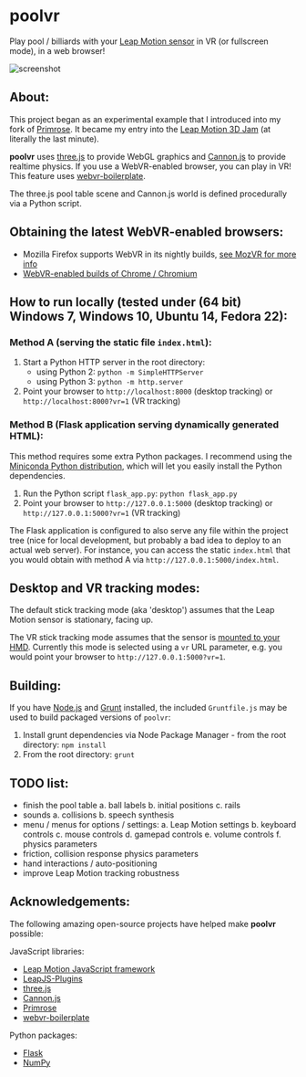 # poolvr

Play pool / billiards with your [Leap Motion sensor](https://www.leapmotion.com) in VR (or fullscreen mode), in a web browser!

![screenshot](http://jzitelli.github.io/poolvr/images/screenshot.png)


## About:

This project began as an experimental example that I introduced into my fork of [Primrose](https://github.com/capnmidnight/Primrose).  It became my entry into the [Leap Motion 3D Jam](http://itch.io/jam/leapmotion3djam) (at literally the last minute).

**poolvr** uses [three.js](https://github.com/mrdoob/three.js) to provide WebGL graphics and [Cannon.js](https://github.com/schteppe/cannon.js) to provide realtime physics.
If you use a WebVR-enabled browser, you can play in VR!  This feature uses [webvr-boilerplate](https://github.com/borismus/webvr-boilerplate).

The three.js pool table scene and Cannon.js world is defined procedurally via a Python script.



## Obtaining the latest WebVR-enabled browsers:

- Mozilla Firefox supports WebVR in its nightly builds, [see MozVR for more info](http://mozvr.com)
- [WebVR-enabled builds of Chrome / Chromium](http://blog.tojicode.com/2014/07/bringing-vr-to-chrome.html)



## How to run locally (tested under (64 bit) Windows 7, Windows 10, Ubuntu 14, Fedora 22):

### Method A (serving the static file `index.html`):

1. Start a Python HTTP server in the root directory:
    - using Python 2: `python -m SimpleHTTPServer`
    - using Python 3: `python -m http.server`
2. Point your browser to `http://localhost:8000` (desktop tracking) or `http://localhost:8000?vr=1` (VR tracking)

### Method B (Flask application serving dynamically generated HTML):

This method requires some extra Python packages.  I recommend using the [Miniconda Python distribution](http://conda.pydata.org/miniconda.html), which will let you easily install the Python dependencies.

1. Run the Python script `flask_app.py`: `python flask_app.py`
2. Point your browser to `http://127.0.0.1:5000` (desktop tracking) or `http://127.0.0.1:5000?vr=1` (VR tracking)

The Flask application is configured to also serve any file within the project tree (nice for local development, but probably a bad idea to deploy to an actual web server).
For instance, you can access the static `index.html` that you would obtain with method A via `http://127.0.0.1:5000/index.html`.



## Desktop and VR tracking modes:

The default stick tracking mode (aka 'desktop') assumes that the Leap Motion sensor is stationary, facing up.

The VR stick tracking mode assumes that the sensor is [mounted to your HMD](https://developer.leapmotion.com/vr-setup).
Currently this mode is selected using a `vr` URL parameter, e.g. you would point your browser to `http://127.0.0.1:5000?vr=1`.



## Building:

If you have [Node.js](https://nodejs.org) and [Grunt](http://www.gruntjs.com) installed, the included `Gruntfile.js` may be used to build packaged versions of `poolvr`:

1. Install grunt dependencies via Node Package Manager - from the root directory: `npm install`
2. From the root directory: `grunt`



## TODO list:

- finish the pool table
  a. ball labels
  b. initial positions
  c. rails
- sounds
  a. collisions
  b. speech synthesis
- menu / menus for options / settings:
  a. Leap Motion settings
  b. keyboard controls
  c. mouse controls
  d. gamepad controls
  e. volume controls
  f. physics parameters
- friction, collision response physics parameters
- hand interactions / auto-positioning
- improve Leap Motion tracking robustness



## Acknowledgements:

The following amazing open-source projects have helped make **poolvr** possible:

JavaScript libraries:
  - [Leap Motion JavaScript framework](https://github.com/leapmotion/leapjs)
  - [LeapJS-Plugins](https://github.com/leapmotion/leapjs-plugins)
  - [three.js](https://github.com/mrdoob/three.js)
  - [Cannon.js](https://github.com/schteppe/cannon.js)
  - [Primrose](https://github.com/capnmidnight/Primrose)
  - [webvr-boilerplate](https://github.com/borismus/webvr-boilerplate)

Python packages:
  - [Flask](http://flask.pocoo.org/)
  - [NumPy](http://www.numpy.org)
